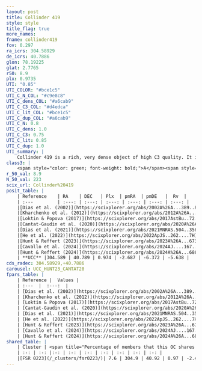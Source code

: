 ```yaml
---
layout: post
title: Collinder 419
style: style
title_flag: true
more_names: 
fname: collinder419
fov: 0.297
ra_icrs: 304.58929
de_icrs: 40.7886
glon: 78.19225
glat: 2.7765
r50: 8.9
plx: 0.9735
UTI: "0.85"
UTI_COLOR: "#bce1c5"
UTI_C_N_COL: "#c9e8c8"
UTI_C_dens_COL: "#a6cab9"
UTI_C_C3_COL: "#d4edca"
UTI_C_lit_COL: "#bce1c5"
UTI_C_dup_COL: "#a6cab9"
UTI_C_N: 0.8
UTI_C_dens: 1.0
UTI_C_C3: 0.75
UTI_C_lit: 0.85
UTI_C_dup: 1.0
UTI_summary: |
    Collinder 419 is a rich, very dense object of high C3 quality. It is well-studied in the literature.<br><br>This object shares a very small percentage of members with at least one entry reported in the same catalogue.
class3: |
    <span style="color: green; font-weight: bold;">A</span><span style="color: #FFC300; font-weight: bold;">B</span>
r_50_val: 8.9
N_50_val: 223
scix_url: Collinder%20419
posit_table: |
    | Reference    | RA    | DEC   | Plx  | pmRA  | pmDE   |  Rv  |
    | :---         | :---: | :---: | :---: | :---: | :---: | :---: |
    |[Dias et al. (2002)](https://scixplorer.org/abs/2002A%26A...389..871D) | 304.529 | 40.732 | -- | -2.15 | -6.28 | -8.22 |
    |[Kharchenko et al. (2012)](https://scixplorer.org/abs/2012A%26A...543A.156K) | 304.53 | 40.725 | -- | -2.21 | -6.31 | -- |
    |[Loktin & Popova (2017)](https://scixplorer.org/abs/2017AstBu..72..257L) | 304.53 | 40.732 | -- | -1.017 | -1.279 | -8.3 |
    |[Cantat-Gaudin et al. (2020)](https://scixplorer.org/abs/2020A%26A...640A...1C) | 304.534 | 40.732 | 0.952 | -2.708 | -6.382 | -- |
    |[Dias et al. (2021)](https://scixplorer.org/abs/2021MNRAS.504..356D) | 304.532 | 40.747 | 0.958 | -2.704 | -6.284 | 9.371 |
    |[He et al. (2022)](https://scixplorer.org/abs/2022ApJS..262....7H) | 304.802 | 40.877 | 0.978 | -2.573 | -6.352 | -- |
    |[Hunt & Reffert (2023)](https://scixplorer.org/abs/2023A%26A...673A.114H) | 304.527 | 40.726 | 0.972 | -2.558 | -6.355 | -7.648 |
    |[Cavallo et al. (2024)](https://scixplorer.org/abs/2024AJ....167...12C) | 304.81 | 40.85 | 0.974 | -- | -- | -- |
    |[Hunt & Reffert (2024)](https://scixplorer.org/abs/2024A%26A...686A..42H) | 304.527 | 40.726 | 0.972 | -2.558 | -6.355 | -7.648 |
    | **UCC** |304.589 | 40.789 | 0.974 | -2.687 | -6.372 | -5.638 | 
cds_radec: 304.58929,+40.7886
carousel: UCC_HUNT23_CANTAT20
fpars_table: |
    | Reference |  Values |
    | :---  |  :---:  |
    | [Dias et al. (2002)](https://scixplorer.org/abs/2002A%26A...389..871D) | `E(B-V)=0.34, Dist=740.0, Age=6.85` |
    | [Kharchenko et al. (2012)](https://scixplorer.org/abs/2012A%26A...543A.156K) | `e_bv=0.312, distance=871, log_age=7.1` |
    | [Loktin & Popova (2017)](https://scixplorer.org/abs/2017AstBu..72..257L) | `E(B-V)=0.958, Dmod=11.201, logt=7.55` |
    | [Cantat-Gaudin et al. (2020)](https://scixplorer.org/abs/2020A%26A...640A...1C) | `AVNN=1.17, DMNN=10.01, AgeNN=7.29` |
    | [Dias et al. (2021)](https://scixplorer.org/abs/2021MNRAS.504..356D) | `Av=1.133, Dist=1000, logage=6.773, [Fe/H]=0.091` |
    | [He et al. (2022)](https://scixplorer.org/abs/2022ApJS..262....7H) | `A0=2.05, logAge=6.55` |
    | [Hunt & Reffert (2023)](https://scixplorer.org/abs/2023A%26A...673A.114H) | `AV50=2.375, diffAV50=2.948, MOD50=10.003, logAge50=6.721` |
    | [Cavallo et al. (2024)](https://scixplorer.org/abs/2024AJ....167...12C) | `AV50=1.99, dMod50=10.05, logAge50=6.59, [Fe/H]50=-0.09` |
    | [Hunt & Reffert (2024)](https://scixplorer.org/abs/2024A%26A...686A..42H) | `MassJ=1307.29` |
shared_table: |
    | Cluster | <span title="Percentage of members that this OC shares with the ones listed">%</span>   | RA   | DEC   | Plx   | pmRA  | pmDE  | Rv | UTI |
    | :-: | :-: |:-: | :-: | :-: | :-: | :-: | :-: | :-: |
    |[FSR 0223](/_clusters/fsr0223/)| 7.6 | 304.9 | 40.92 | 0.97 | -2.46 | -6.3 | -15.71 |0.35 |
---
```


